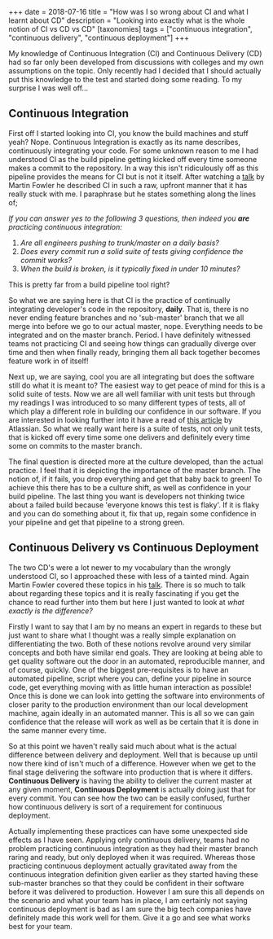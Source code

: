 +++
date = 2018-07-16
title = "How was I so wrong about CI and what I learnt about CD"
description = "Looking into exactly what is the whole notion of CI vs CD vs CD"
[taxonomies]
tags = ["continuous integration", "continuous delivery", "continuous deployment"]
+++

My knowledge of Continuous Integration (CI) and Continuous Delivery (CD) had so
far only been developed from discussions with colleges and my own assumptions on
the topic. Only recently had I decided that I should actually put this knowledge
to the test and started doing some reading. To my surprise I was well off...

## Continuous Integration

First off I started looking into CI, you know the build machines and stuff yeah?
Nope. Continuous Integration is exactly as its name describes, continuously
integrating your code. For some unknown reason to me I had understood CI as the
build pipeline getting kicked off every time someone makes a commit to the
repository. In a way this isn't ridiculously off as this pipeline provides the
means for CI but is not it itself. After watching a [talk] by Martin Fowler he
described CI in such a raw, upfront manner that it has really stuck with me. I
paraphrase but he states something along the lines of;

*If you can answer yes to the following 3 questions, then indeed you **are**
practicing continuous integration:*

1. *Are all engineers pushing to trunk/master on a daily basis?*
1. *Does every commit run a solid suite of tests giving confidence the commit works?*
1. *When the build is broken, is it typically fixed in under 10 minutes?*

This is pretty far from a build pipeline tool right?

So what we are saying here is that CI is the practice of continually integrating
developer's code in the repository, **daily**. That is, there is no never ending
feature branches and no 'sub-master' branch that we all merge into before we go
to our actual master, nope. Everything needs to be integrated and on the master
branch. Period. I have definitely witnessed teams not practicing CI and seeing
how things can gradually diverge over time and then when finally ready, bringing
them all back together becomes feature work in of itself!

Next up, we are saying, cool you are all integrating but does the software still
do what it is meant to? The easiest way to get peace of mind for this is a solid
suite of tests. Now we are all well familiar with unit tests but through my
readings I was introduced to so many different types of tests, all of which play
a different role in building our confidence in our software. If you are
interested in looking further into it have a read of [this article] by
Atlassian. So what we really want here is a suite of tests, not only unit tests,
that is kicked off every time some one delivers and definitely every time some
on commits to the master branch.

The final question is directed more at the culture developed, than the actual
practice. I feel that it is depicting the importance of the master branch. The
notion of, if it fails, you drop everything and get that baby back to green! To
achieve this there has to be a culture shift, as well as confidence in your
build pipeline. The last thing you want is developers not thinking twice about a
failed build because 'everyone knows this test is flaky'. If it is flaky and you
can do something about it, fix that up, regain some confidence in your pipeline
and get that pipeline to a strong green.

[this article]: https://www.atlassian.com/continuous-delivery/different-types-of-software-testing

## Continuous Delivery vs Continuous Deployment

The two CD's were a lot newer to my vocabulary than the wrongly understood CI,
so I approached these with less of a tainted mind. Again Martin Fowler covered
these topics in his [talk]. There is so much to talk about regarding these
topics and it is really fascinating if you get the chance to read further into
them but here I just wanted to look at *what exactly is the difference?*

Firstly I want to say that I am by no means an expert in regards to these but
just want to share what I thought was a really simple explanation on
differentiating the two. Both of these notions revolve around very similar
concepts and both have similar end goals. They are looking at being able to
get quality software out the door in an automated, reproducible manner, and of
course, quickly. One of the biggest pre-requisites is to have an automated
pipeline, script where you can, define your pipeline in source code, get
everything moving with as little human interaction as possible! Once this is
done we can look into getting the software into environments of closer parity to
the production environment than our local development machine, again ideally in
an automated manner. This is all so we can gain confidence that the release will
work as well as be certain that it is done in the same manner every time.

So at this point we haven't really said much about what is the actual difference
between delivery and deployment. Well that is because up until now there kind of
isn't much of a difference. However when we get to the final stage delivering
the software into production that is where it differs. **Continuous Delivery**
is having the ability to deliver the current master at any given moment,
**Continuous Deployment** is actually doing just that for every commit. You can
see how the two can be easily confused, further how continuous delivery is sort
of a requirement for continuous deployment.

Actually implementing these practices can have some unexpected side effects as I
have seen. Applying only continuous delivery, teams had no problem practicing
continuous integration as they had their master branch raring and ready, but
only deployed when it was required. Whereas those practicing continuous
deployment actually gravitated away from the continuous integration definition
given earlier as they started having these sub-master branches so that they
could be confident in their software before it was delivered to production.
However I am sure this all depends on the scenario and what your team has in
place, I am certainly not saying continuous deployment is bad as I am sure the
big tech companies have definitely made this work well for them. Give it a go
and see what works best for your team.

[talk]: https://www.youtube.com/watch?v=aoMfbgF2D_4